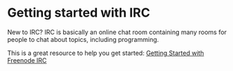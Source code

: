 # Getting started with IRC

New to IRC? IRC is basically an online chat room containing many rooms for
people to chat about topics, including programming. 

This is a great resource to help you get started:
[Getting Started with Freenode IRC](http://richard.esplins.org/siwi/2011/07/08/getting-started-freenode-irc/)
